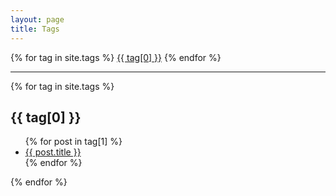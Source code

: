```yaml
---
layout: page
title: Tags
---
```

<div class="tags-expo">
  <div class="tags-expo-list">
    {% for tag in site.tags %}
    <a href="#{{ tag[0] | slugify }}" class="post-tag">{{ tag[0] }}</a>
    {% endfor %}
  </div>
  <hr/>
  <div class="tags-expo-section">
    {% for tag in site.tags %}
    <h2 id="{{ tag[0] | slugify }}">{{ tag[0] }}</h2>
    <ul class="tags-expo-posts">
      {% for post in tag[1] %}
        <a class="post-title" href="{{ site.baseurl }}{{ post.url }}">
      <li>
        {{ post.title }}
      <!-- <small class="post-date">{{ post.date | date_to_string }}</small>-->
      </li>
      </a>
      {% endfor %}
    </ul>
    {% endfor %}
  </div>
</div>
<link href="/assets/css/main.css">